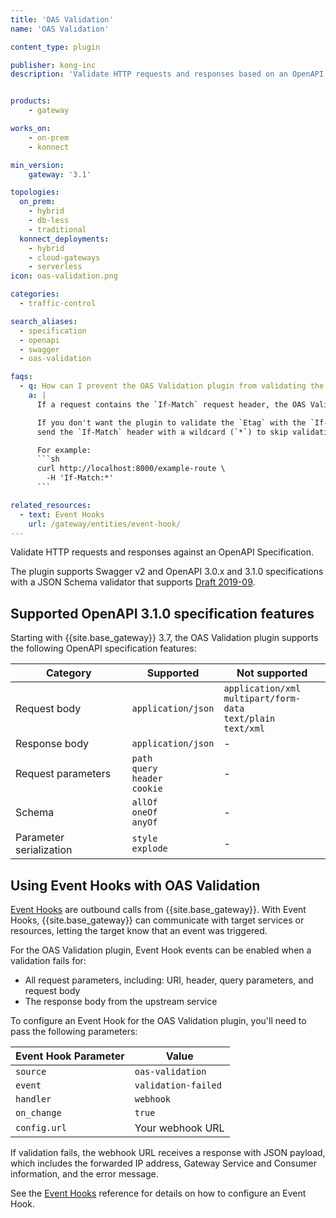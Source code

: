 ```yaml
---
title: 'OAS Validation'
name: 'OAS Validation'

content_type: plugin

publisher: kong-inc
description: 'Validate HTTP requests and responses based on an OpenAPI 3.0 or Swagger API Specification'


products:
    - gateway

works_on:
    - on-prem
    - konnect

min_version:
    gateway: '3.1'

topologies:
  on_prem:
    - hybrid
    - db-less
    - traditional
  konnect_deployments:
    - hybrid
    - cloud-gateways
    - serverless
icon: oas-validation.png

categories:
  - traffic-control

search_aliases:
  - specification
  - openapi
  - swagger
  - oas-validation

faqs:
  - q: How can I prevent the OAS Validation plugin from validating the ETag header with the If-Match header?
    a: |
      If a request contains the `If-Match` request header, the OAS Validation plugin follows [RFC 2616](https://www.ietf.org/rfc/rfc2616.txt) to validate the `Etag` response header.

      If you don't want the plugin to validate the `Etag` with the `If-Match` request header,
      send the `If-Match` header with a wildcard (`*`) to skip validation.

      For example:
      ```sh
      curl http://localhost:8000/example-route \
        -H 'If-Match:*'
      ```

related_resources:
  - text: Event Hooks
    url: /gateway/entities/event-hook/
---
```


Validate HTTP requests and responses against an OpenAPI Specification.

The plugin supports Swagger v2 and OpenAPI 3.0.x and 3.1.0 specifications with a JSON Schema validator that supports [Draft 2019-09](https://json-schema.org/specification-links#draft-2019-09-(formerly-known-as-draft-8)).

## Supported OpenAPI 3.1.0 specification features

Starting with {{site.base_gateway}} 3.7, the OAS Validation plugin supports the following OpenAPI specification features:

| Category                        | Supported                      | Not supported                                                            |
|---------------------------------|--------------------------------|--------------------------------------------------------------------------|
| Request body                    | `application/json`             | `application/xml`<br>`multipart/form-data`<br>`text/plain`<br>`text/xml` |
| Response body                   | `application/json`             | -                                                                        |
| Request parameters              | `path`<br>`query`<br>`header`<br>`cookie` | -                                                             |
| Schema                          | `allOf`<br>`oneOf`<br>`anyOf`  | -                                                                        |
| Parameter serialization         | `style`<br>`explode `          | -                                                                        |

## Using Event Hooks with OAS Validation

[Event Hooks](/gateway/entities/event-hook/) are outbound calls from {{site.base_gateway}}. 
With Event Hooks, {{site.base_gateway}} can communicate with target services or resources, letting the target know that an event was triggered. 

For the OAS Validation plugin, Event Hook events can be enabled when a validation fails for:
* All request parameters, including: URI, header, query parameters, and request body
* The response body from the upstream service

To configure an Event Hook for the OAS Validation plugin, you'll need to pass the following parameters:

| Event Hook Parameter | Value       |
|--------------|---------------------|
| `source`     | `oas-validation`    |
| `event`      | `validation-failed` |
| `handler`    | `webhook`           |
| `on_change`  | `true`              |
| `config.url` | Your webhook URL    |

If validation fails, the webhook URL receives a response with JSON payload, which includes the forwarded IP address, Gateway Service and Consumer information, and the error message.

See the [Event Hooks](/gateway/entities/event-hook/) reference for details on how to configure an Event Hook.

